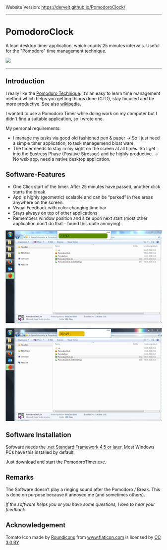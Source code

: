 Website Version:  https://derveit.github.io/PomodoroClock/

-----

# PomodoroClock
A lean desktop timer application, which counts 25 minutes intervals. Useful for the "Pomodoro" time management technique.

![](https://images.unsplash.com/photo-1546094096-0df4bcaaa337?ixlib=rb-1.2.1&ixid=eyJhcHBfaWQiOjEyMDd9&auto=format&fit=crop&w=1352&q=80)

-----

## Introduction

I really like the [Pomodoro Technique](http://pomodorotechnique.com/). 
It’s an easy to learn time management method which helps you getting things done (GTD), stay focused and be more productive. 
See also [wikipedia](https://en.wikipedia.org/wiki/Pomodoro_Technique).

I wanted to use a Pomodoro Timer while doing work on my computer but I didn't find a suitable application, so I wrote one.

My personal requirements:
* I manage my tasks via good old fashioned pen & paper -> So I just need a simple timer application, to task managemend bloat ware.
* The timer needs to stay in my sight on the screen at all times. So I get into the Eustress Phase (Positive Stressor) and be highly productive. -> No web app, need a native desktop application.


## Software-Features
* One Click start of the timer. After 25 minutes have passed, another click starts the break. 
* App is highly (geometric) scalable and can be “parked” in free areas anywhere on the screen.
* Visual Feedback with color changing time bar
* Stays always on top of other applications
* Remembers window position and size upon next start (most other application don't do that - found this quite annoying).

![](https://github.com/derveit/PomodoroClock/blob/master/Screenshots/ScreenShot%20131%20PomodoroTimer.png)

![](https://github.com/derveit/PomodoroClock/blob/master/Screenshots/ScreenShot%20132%20PomodoroTimer.png)

## Software Installation
Software needs the [.net Standard Framework 4.5 or later](https://dotnet.microsoft.com/download/dotnet-framework). Most Windows PCs have this installed by default.

Just download and start the PomodoroTimer.exe.

## Remarks
The Software doesn’t play a ringing sound after the Pomodoro / Break. This is done on purpose because it annoyed me (and sometimes others).  

*If the software helps you or you have some questions, I love to hear your feedback*

## Acknowledgement
Tomato Icon made by <a href="http://www.flaticon.com/authors/roundicons" title="Roundicons">Roundicons</a> from <a href="http://www.flaticon.com" title="Flaticon">www.flaticon.com</a> is licensed by <a href="http://creativecommons.org/licenses/by/3.0/" title="Creative Commons BY 3.0" target="_blank">CC 3.0 BY</a></div>
